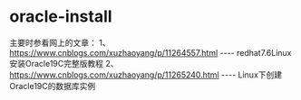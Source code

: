# oracle-install
主要时参看网上的文章：
1、https://www.cnblogs.com/xuzhaoyang/p/11264557.html     ----   redhat7.6Linux安装Oracle19C完整版教程
2、https://www.cnblogs.com/xuzhaoyang/p/11265240.html     ----   Linux下创建Oracle19C的数据库实例
